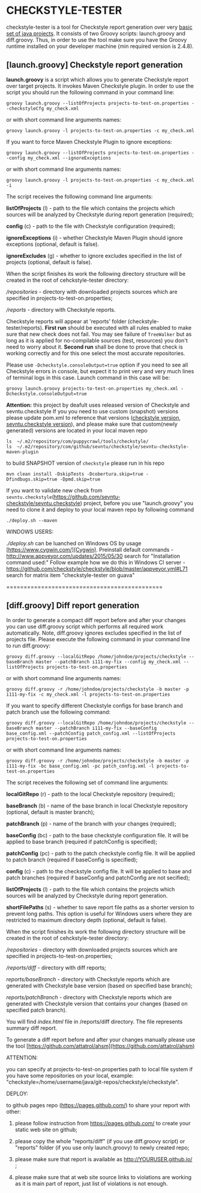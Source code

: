 # CHECKSTYLE-TESTER

checkstyle-tester is a tool for Checkstyle report generation over very [basic set of java projects](https://github.com/checkstyle/contribution/blob/master/checkstyle-tester/projects-to-test-on.properties).
It consists of two Groovy scripts: launch.groovy and diff.groovy. Thus, in order to use the tool make sure you have the Groovy runtime installed on your developer machine (min required version is 2.4.8).

## [launch.groovy] Checkstyle report generation

**launch.groovy** is a script which allows you to generate Checkstyle report over target projects. It invokes Maven Checkstyle plugin. In order to use the script you should run the following command in your command line:

```
groovy launch.groovy --listOfProjects projects-to-test-on.properties --checkstyleCfg my_check.xml
```

or with short command line arguments names:

```
groovy launch.groovy -l projects-to-test-on.properties -c my_check.xml
```

If you want to force Maven Checkstyle Plugin to ignore exceptions:

```
groovy launch.groovy --listOfProjects projects-to-test-on.properties --config my_check.xml --ignoreExceptions
```

or with short command line arguments names:

```
groovy launch.groovy -l projects-to-test-on.properties -c my_check.xml -i
```

The script receives the following command line arguments:

**listOfProjects** (l) - path to the file which contains the projects which sources will be analyzed by Checkstyle during report generation (required);

**config** (c) - path to the file with Checkstyle configuration (required);

**ignoreExceptions** (i) - whether Checkstyle Maven Plugin should ignore exceptions (optional, default is false).

**ignoreExcludes** (g) - whether to ignore excludes specified in the list of projects (optional, default is false).

When the script finishes its work the following directory structure will be created in the root of cehckstyle-tester directory:

*/repositories* - directory with downloaded projects sources which are specified in projects-to-test-on.properties;

*/reports* - directory with Checkstyle reports. 

Checkstyle reports will appear at 'reports' folder (checkstyle-tester/reports). 
**First run** should be executed with all rules enabled to make sure that new check does not fail. 
You may see failure of `TreeWalker` but as long as it is applied for no-compilable sources (test, resources) you don't need to worry about it.  **Second run** shall be done to prove that check is working correctly and for this one select the most accurate repositories.

Please use `-Dcheckstyle.consoleOutput=true` option if you need to see all Checkstyle errors in console, but expect it to print very and very much lines of terminal logs in this case. Launch command in this case will be:

```
groovy launch.groovy projects-to-test-on.properties my_check.xml -Dcheckstyle.consoleOutput=true
```

**Attention:** this project by deafult uses released version of Checkstyle and sevntu.checkstyle
If you you need to use custom (snapshot) versions please update pom.xml to reference that versions ([checkstyle version](https://github.com/checkstyle/contribution/blob/master/checkstyle-tester/pom.xml#L29), [sevntu.checkstyle version](https://github.com/checkstyle/contribution/blob/master/checkstyle-tester/pom.xml#L34)), and please make sure that custom(newly generated) versions are located in your local maven repo 

```
ls  ~/.m2/repository/com/puppycrawl/tools/checkstyle/
ls  ~/.m2/repository/com/github/sevntu/checkstyle/sevntu-checkstyle-maven-plugin
```

to build SNAPSHOT version of `checkstyle` please run in his repo

```
mvn clean install -DskipTests -Dcobertura.skip=true -Dfindbugs.skip=true -Dpmd.skip=true
```

If you want to validate new check from `sevntu.checkstyle`(https://github.com/sevntu-checkstyle/sevntu.checkstyle) project, 
before you use "launch.groovy" you need to clone it and deploy to your local maven repo by following command

```
./deploy.sh --maven
```

WINDOWS USERS:

*./deploy.sh* can be luanched on Windows OS by usage [https://www.cygwin.com/](Cygwin).
Preinstall default commands - http://www.appveyor.com/updates/2015/05/30 search for "Installation command used:"
Follow example how we do this in Windows CI server - https://github.com/checkstyle/checkstyle/blob/master/appveyor.yml#L71 search for matrix item "checkstyle-tester on guava"

=============================================

## [diff.groovy] Diff report generation

In order to generate a compact diff report before and after your changes you can use diff.groovy script which performs all required work automatically. Note, diff.groovy ignores excludes specified in the list of projects file.
Please execute the following command in your command line to run diff.groovy:

```
groovy diff.groovy --localGitRepo /home/johndoe/projects/checkstyle --baseBranch master --patchBranch i111-my-fix --config my_check.xml --listOfProjects projects-to-test-on.properties
```

or with short command line arguments names:

```
groovy diff.groovy -r /home/johndoe/projects/checkstyle -b master -p i111-my-fix -c my_check.xml -l projects-to-test-on.properties
```

If you want to specify different Checkstyle configs for base branch and patch branch use the following command:

```
groovy diff.groovy --localGitRepo /home/johndoe/projects/checkstyle --baseBranch master --patchBranch i111-my-fix --baseConfig base_config.xml --patchConfig patch_config.xml --listOfProjects projects-to-test-on.properties
```

or with short command line arguments names:

```
groovy diff.groovy -r /home/johndoe/projects/checkstyle -b master -p i111-my-fix -bc base_config.xml -pc patch_config.xml -l projects-to-test-on.properties
```

The script receives the following set of command line arguments:

**localGitRepo** (r) - path to the local Checkstyle repository (required);

**baseBranch** (b) - name of the base branch in local Checkstyle repository (optional, default is master branch);

**patchBranch** (p) - name of the branch with your changes (required);

**baseConfig** (bc) - path to the base checkstyle configuration file. It will be applied to base branch (required if patchConfig is specified);

**patchConfig** (pc) - path to the patch checkstyle config file. It will be applied to patch branch (required if baseConfig is specified);

**config** (c) - path to the checkstyle config file. It will be applied to base and patch branches (required if baseConfig and patchConfig are not secified);

**listOfProjects** (l) - path to the file which contains the projects which sources will be analyzed by Checkstyle during report generation.

**shortFilePaths** (s) - whether to save report file paths as a shorter version to prevent long paths. This option is useful for Windows users where they are restricted to maximum directory depth (optional, default is false).

When the script finishes its work the following directory structure will be created in the root of cehckstyle-tester directory:

*/repositories* - directory with downloaded projects sources which are specified in projects-to-test-on.properties;

*/reports/diff* - directory with diff reports;

*reports/baseBranch* - directory with Checkstyle reports which are generated with Checkstyle base version (based on specified base branch);

*reports/patchBranch* - directory with Checkstyle reports which are generated with Checkstyle version that contains your changes (based on specified patch branch).

You will find *index.html* file in /reports/diff directory. The file represents summary diff report.

To generate a diff report before and after your changes manually please use the tool
[https://github.com/attatrol/ahsm](https://github.com/attatrol/ahsm)

ATTENTION: 

you can specify at projects-to-test-on.properties path to local file system if you have some 
repositories on your local, example: "checkstyle=/home/username/java/git-repos/checkstyle/checkstyle".

DEPLOY: 

to github pages repo (https://pages.github.com/) to share your report with other:

1) please follow instruction from https://pages.github.com/ to create your static web site on github;

2) please copy the whole "reports/diff" (if you use diff.groovy script) or "reports" folder (if you use only launch.groovy) to newly created repo;

3) please make sure that report is available as http://YOURUSER.github.io/ ;

4) please make sure that at web site source links to violations are working as it is main part of report, just list of violations is not enough.

